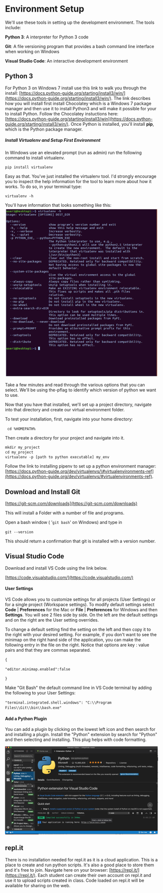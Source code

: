 # Environment Setup

We'll use these tools in setting up the development environment.   The tools include:

**Python 3**: A interpreter for Python 3 code

**Git**: A file versioning program that provides a bash command line interface when working on Windows

**Visual Studio Code**: An interactive development environment

## Python 3

For Python 3 on Windows 7 install use this link to walk you through the install: [https://docs.python-guide.org/starting/install3/win/](https://docs.python-guide.org/starting/install3/win/).  The link describes how you will install  first install Chocolatey which is a Windows 7 package manager and then use it to install Python3 and will make it possible for your to install Python. Follow the Chocolatey instuctions here:  [https://docs.python-guide.org/starting/install3/win](https://docs.python-guide.org/starting/install3/win/).  Once Python is installed, you'll install **pip**, which is the Python package manager.



##### Install Virtualenv and Setup First Environment

In Windows use an elevated prompt \(run as admin\) run the following command to install virtualenv. 

```
pip install virtualenv

```

Easy as that. You've just installed the virtualenv tool. I'd strongly encourage you to inspect the help information for the tool to learn more about how it works. To do so, in your terminal type:

```
virtualenv -h

```

You'll have information that looks something like this:![](/assets/pip-install.png)

Take a few minutes and read through the various options that you can select. We'll be using the-pflag to identify which version of python we want to use.

Now that you have that installed, we'll set up a project directory, navigate into that directory and create our virtual environment folder.

To test your installation, first, navigate into your home directory:

` cd %HOMEPATH%`

Then create a directory for your project and navigate into it.

```
mkdir my_project
cd my_project
virtualenv -p [path to python executable] my_env

```

Follow the link to installing pipenv to set up a python environment manager: [https://docs.python-guide.org/dev/virtualenvs/\#virtualenvironments-ref](https://docs.python-guide.org/dev/virtualenvs/#virtualenvironments-ref).

## Download and Install Git

[https://git-scm.com/downloads](https://git-scm.com/downloads)

This will install a Folder with a number of file and programs.

Open a bash window \( '`git bash`' on Windows\) and type in

`git --version`

This should return a confirmation that git is installed with a version number.

## Visual Studio Code

Download and install VS Code using the link below.

[https://code.visualstudio.com/](https://code.visualstudio.com/)

#### User Settings

VS Code allows you to customize settings for all projects \(User Settings\) or for a single project \(Workspace settings\).  To modify default settings select **Code** \| **Preferences** for the Mac or **File** \| **Preferences** for Windows and then **Settings**.  You will see 2 files side by side.  On the left are the default settings and on the right are the User setting overrides.

To change a default setting find the setting on the left and then copy it to the right with your desired setting.  For example, if you don't want to see the minimap on the right hand side of the application, you can make the following entry in the file on the right. Notice that options are key : value pairs and that they are commas separated.

`{`

`"editor.minimap.enabled":false`

`}`

Make "Git Bash" the default command line in VS Code terminal by adding the following to your User Settings:

`"terminal.integrated.shell.windows": "C:\\Program Files\\Git\\bin\\bash.exe"`

#### Add a Python Plugin

You can add a plugin by clicking on the lowest left icon and then search for and installing a plugin.  Install the "Python" extension by search for "Python" and then selecting and installing.  This plug helps with code formatting.

![](/assets/python-plugin.png)

## repl.it

There is no installation needed for repl.it as it is a cloud application.  This is a place to create and run python scripts.  It's also a good place to store them and it's free to join.  Navigate here on your browser: [https://repl.it/](https://repl.it/).  Each student can create their own account on repl.it and use it to upload scripts created in class.  Code loaded on repl.it will be available for sharing on the web.

